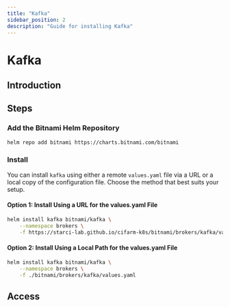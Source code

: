 ```yaml
---
title: "Kafka"
sidebar_position: 2
description: "Guide for installing Kafka"
---
```

# Kafka
## Introduction

## Steps
### Add the Bitnami Helm Repository
```bash
helm repo add bitnami https://charts.bitnami.com/bitnami
```
### Install
You can install `kafka` using either a remote `values.yaml` file via a URL or a local copy of the configuration file. Choose the method that best suits your setup.
#### Option 1: Install Using a URL for the values.yaml File
```bash
helm install kafka bitnami/kafka \
    --namespace brokers \
    -f https://starci-lab.github.io/cifarm-k8s/bitnami/brokers/kafka/values.yaml
```
#### Option 2: Install Using a Local Path for the values.yaml File
```bash
helm install kafka bitnami/kafka \
    --namespace brokers \
    -f ./bitnami/brokers/kafka/values.yaml
``` 
## Access
